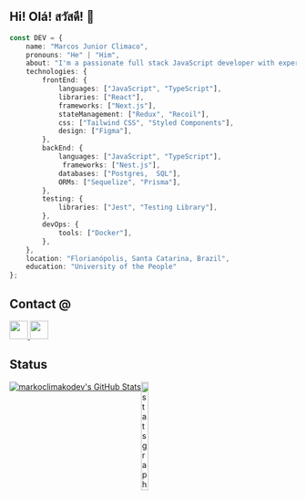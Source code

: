 ## Hi! Olá! สวัสดี! 🤗

```typescript
const DEV = {
    name: "Marcos Junior Climaco",
    pronouns: "He" | "Him",
    about: "I'm a passionate full stack JavaScript developer with experience in React, Next.js, Node.js, TypeScript, SQL, and various related technologies.",
    technologies: {
        frontEnd: {
            languages: ["JavaScript", "TypeScript"],
            libraries: ["React"],
            frameworks: ["Next.js"],
            stateManagement: ["Redux", "Recoil"],
            css: ["Tailwind CSS", "Styled Components"],
            design: ["Figma"],
        },
        backEnd: {
            languages: ["JavaScript", "TypeScript"],
             frameworks: ["Nest.js"],
            databases: ["Postgres,  SQL"],
            ORMs: ["Sequelize", "Prisma"],
        },
        testing: {
            libraries: ["Jest", "Testing Library"],
        },
        devOps: {
            tools: ["Docker"],
        },
    },
    location: "Florianópolis, Santa Catarina, Brazil",
    education: "University of the People"
};


```
<h2 align="left">
Contact @
</h2>
<div align="left">
  <a href="https://www.linkedin.com/in/markoclimako/"> 
  <img src="https://img.shields.io/badge/LinkedIn-0077B5?style=for-the-badge&logo=linkedin&logoColor=white" height="32"/>
  </a>
  <a href="mailto:mkclimako@gmail.com" target="_blank">
    <img src="https://img.shields.io/badge/Gmail-D14836?style=for-the-badge&logo=gmail&logoColor=white" height="32"/>
  </a>
</div>


<h2 align="left">
Status 
</h2>
<div style="display: flex;">
  <a href="https://awesome-github-stats.azurewebsites.net/index.html??cardType=level-alternate&theme=github&preferLogin=false"> 
    <img alt="markoclimakodev's GitHub Stats" src="https://awesome-github-stats.azurewebsites.net/user-stats/markoclimakodev?cardType=level-alternate&theme=github&preferLogin=false"/> 
  </a>
  <img src="https://myreadme.vercel.app/api/embed/markoclimakodev?panels=toplanguages" width="16%" alt="stats graph" />
</div>

